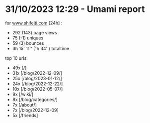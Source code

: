 # 31/10/2023 12:29 - Umami report
for www.shifeiti.com [24h] :

 - 292 (143) page views
 - 75 (-1) uniques
 - 59 (3) bounces
 - 3h 15' 11'' (1h 34'') totaltime


top 10 urls:
 - 49x [/]
 - 31x [/blog/2022-12-09/]
 - 25x [/blog/2023-01-12/]
 - 24x [/blog/2022-12-22/]
 - 10x [/blog/2022-05-07/]
 - 9x [/wiki/]
 - 8x [/blog/categories/]
 - 7x [/about/]
 - 7x [/blog/2022-12-09]
 - 5x [/friends]


